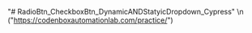 "# RadioBtn_CheckboxBtn_DynamicANDStatyicDropdown_Cypress" \n
("https://codenboxautomationlab.com/practice/")
